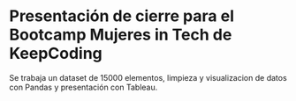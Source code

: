 # Presentación de cierre para el Bootcamp Mujeres in Tech de KeepCoding

Se trabaja un dataset de 15000 elementos, limpieza y visualizacion de datos con Pandas y presentación con Tableau.
